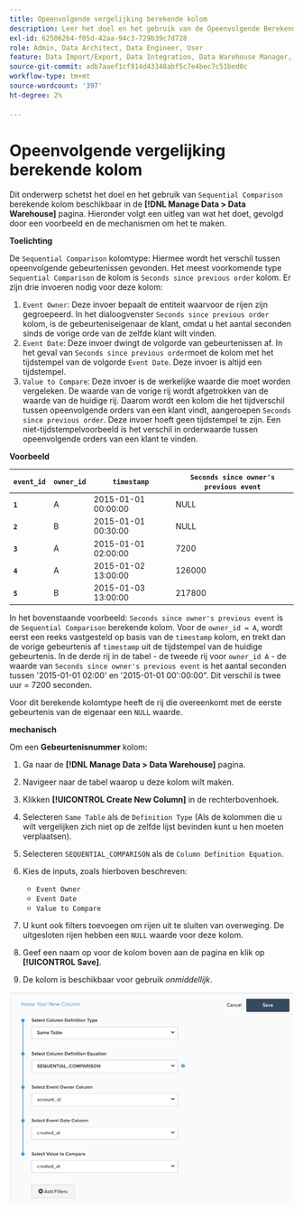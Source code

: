 ```yaml
---
title: Opeenvolgende vergelijking berekende kolom
description: Leer het doel en het gebruik van de Opeenvolgende Berekende kolom van de Vergelijking.
exl-id: 625062b4-f05d-42aa-94c3-729b39c7d728
role: Admin, Data Architect, Data Engineer, User
feature: Data Import/Export, Data Integration, Data Warehouse Manager, Commerce Tables
source-git-commit: adb7aaef1cf914d43348abf5c7e4bec7c51bed0c
workflow-type: tm+mt
source-wordcount: '397'
ht-degree: 2%

---
```


# Opeenvolgende vergelijking berekende kolom

Dit onderwerp schetst het doel en het gebruik van `Sequential Comparison` berekende kolom beschikbaar in de **[!DNL Manage Data > Data Warehouse]** pagina. Hieronder volgt een uitleg van wat het doet, gevolgd door een voorbeeld en de mechanismen om het te maken.

**Toelichting**

De `Sequential Comparison` kolomtype: Hiermee wordt het verschil tussen opeenvolgende gebeurtenissen gevonden. Het meest voorkomende type `Sequential Comparison` de kolom is `Seconds since previous order` kolom. Er zijn drie invoeren nodig voor deze kolom:

1. `Event Owner`: Deze invoer bepaalt de entiteit waarvoor de rijen zijn gegroepeerd. In het dialoogvenster `Seconds since previous order` kolom, is de gebeurteniseigenaar de klant, omdat u het aantal seconden sinds de vorige orde van de zelfde klant wilt vinden.
1. `Event Date`: Deze invoer dwingt de volgorde van gebeurtenissen af. In het geval van `Seconds since previous order`moet de kolom met het tijdstempel van de volgorde `Event Date`. Deze invoer is altijd een tijdstempel.
1. `Value to Compare`: Deze invoer is de werkelijke waarde die moet worden vergeleken. De waarde van de vorige rij wordt afgetrokken van de waarde van de huidige rij. Daarom wordt een kolom die het tijdverschil tussen opeenvolgende orders van een klant vindt, aangeroepen `Seconds since previous order`. Deze invoer hoeft geen tijdstempel te zijn. Een niet-tijdstempelvoorbeeld is het verschil in orderwaarde tussen opeenvolgende orders van een klant te vinden.

**Voorbeeld**

| **`event_id`** | **`owner_id`** | **`timestamp`** | **`Seconds since owner's previous event`** |
|--- |--- |--- |--- |
| **`1`** | A | 2015-01-01 00:00:00 | NULL |
| **`2`** | B | 2015-01-01 00:30:00 | NULL |
| **`3`** | A | 2015-01-01 02:00:00 | 7200 |
| **`4`** | A | 2015-01-02 13:00:00 | 126000 |
| **`5`** | B | 2015-01-03 13:00:00 | 217800 |

In het bovenstaande voorbeeld: `Seconds since owner's previous event` is de `Sequential Comparison` berekende kolom. Voor de `owner_id = A`, wordt eerst een reeks vastgesteld op basis van de `timestamp` kolom, en trekt dan de vorige gebeurtenis af `timestamp` uit de tijdstempel van de huidige gebeurtenis. In de derde rij in de tabel - de tweede rij voor `owner_id A` - de waarde van `Seconds since owner's previous event` is het aantal seconden tussen &#39;2015-01-01 02:00&#39; en &#39;2015-01-01 00&#39;:00:00&quot;. Dit verschil is twee uur = 7200 seconden.

Voor dit berekende kolomtype heeft de rij die overeenkomt met de eerste gebeurtenis van de eigenaar een `NULL` waarde.

**mechanisch**

Om een **Gebeurtenisnummer** kolom:

1. Ga naar de **[!DNL Manage Data > Data Warehouse]** pagina.

1. Navigeer naar de tabel waarop u deze kolom wilt maken.

1. Klikken **[!UICONTROL Create New Column]** in de rechterbovenhoek.

1. Selecteren `Same Table` als de `Definition Type` (Als de kolommen die u wilt vergelijken zich niet op de zelfde lijst bevinden kunt u hen moeten verplaatsen).

1. Selecteren `SEQUENTIAL_COMPARISON` als de `Column Definition Equation`.

1. Kies de inputs, zoals hierboven beschreven:
   - `Event Owner`
   - `Event Date`
   - `Value to Compare`

1. U kunt ook filters toevoegen om rijen uit te sluiten van overweging. De uitgesloten rijen hebben een `NULL` waarde voor deze kolom.

1. Geef een naam op voor de kolom boven aan de pagina en klik op **[!UICONTROL Save]**.

1. De kolom is beschikbaar voor gebruik *onmiddellijk*.

![SEC](../../assets/SEC_new.png)
